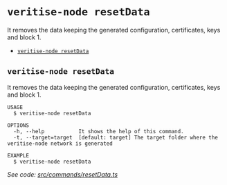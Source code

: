 `veritise-node resetData`
=========================

It removes the data keeping the generated configuration, certificates, keys and block 1.

* [`veritise-node resetData`](#veritise-node-resetdata)

## `veritise-node resetData`

It removes the data keeping the generated configuration, certificates, keys and block 1.

```
USAGE
  $ veritise-node resetData

OPTIONS
  -h, --help           It shows the help of this command.
  -t, --target=target  [default: target] The target folder where the veritise-node network is generated

EXAMPLE
  $ veritise-node resetData
```

_See code: [src/commands/resetData.ts](https://github.com/veritise/veritise-node/blob/v1.1.9/src/commands/resetData.ts)_
